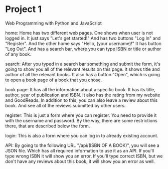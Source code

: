 # Project 1

Web Programming with Python and JavaScript

home: Home has two different web pages. One shows when user is not logged in. It just says "Let's get started!" And has two buttons "Log In" and "Register". And the other home says "Hello, (your username)!" It has button "Log Out". And has a search bar, where you can type ISBN or title or author of any book.

search: After you typed in a search bar something and submit the form, it's going to show you all of the relevant results on this page. It shows title and author of all the relevant books. It also has a button "Open", which is going to open a book page of a book that you chose.

book page: It has all the information about a specific book. It has its title, author, year of publication and ISBN. It also has the rating from my website and GoodReads. In addition to this, you can also leave a review about this book. And see all of the reviews submitted by other users.

register: This is just a form where you can register. You need to provide it with the username and password. By the way, there are some restrictions there, that are described below the form.

login: This is also a form where you can log in to already existing account.

API: By going to the following URL "/api/(ISBN OF A BOOK)", you will see a JSON file. Which has all required information to use it as an API. If you'll type wrong ISBN it will show you an error. If you'll type correct ISBN, but we don't have any reviews about this book, it will show you an error as well.